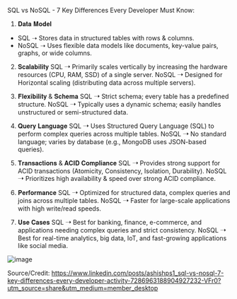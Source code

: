SQL vs NoSQL - 7 Key Differences Every Developer Must Know:

1. 𝐃𝐚𝐭𝐚 𝐌𝐨𝐝𝐞𝐥
- SQL ➝ Stores data in structured tables with rows & columns.
- NoSQL ➝ Uses flexible data models like documents, key-value pairs, graphs, or wide columns.

2. 𝐒𝐜𝐚𝐥𝐚𝐛𝐢𝐥𝐢𝐭𝐲
SQL ➝ Primarily scales vertically by increasing the hardware resources (CPU, RAM, SSD) of a single server.
NoSQL ➝ Designed for Horizontal scaling (distributing data across multiple servers).

3. 𝐅𝐥𝐞𝐱𝐢𝐛𝐢𝐥𝐢𝐭𝐲 & 𝐒𝐜𝐡𝐞𝐦𝐚
SQL ➝ Strict schema; every table has a predefined structure.
NoSQL ➝ Typically uses a dynamic schema; easily handles unstructured or semi-structured data.

4. 𝐐𝐮𝐞𝐫𝐲 𝐋𝐚𝐧𝐠𝐮𝐚𝐠𝐞
SQL ➝ Uses Structured Query Language (SQL) to perform complex queries across multiple tables.
NoSQL ➝ No standard language; varies by database (e.g., MongoDB uses JSON-based queries).

5. 𝐓𝐫𝐚𝐧𝐬𝐚𝐜𝐭𝐢𝐨𝐧𝐬 & 𝐀𝐂𝐈𝐃 𝐂𝐨𝐦𝐩𝐥𝐢𝐚𝐧𝐜𝐞
SQL ➝ Provides strong support for ACID transactions (Atomicity, Consistency, Isolation, Durability).
NoSQL ➝ Prioritizes high availability & speed over strong ACID compliance.

6. 𝐏𝐞𝐫𝐟𝐨𝐫𝐦𝐚𝐧𝐜𝐞
SQL ➝ Optimized for structured data, complex queries and joins across multiple tables.
NoSQL ➝ Faster for large-scale applications with high write/read speeds.

7. 𝐔𝐬𝐞 𝐂𝐚𝐬𝐞𝐬
SQL ➝ Best for banking, finance, e-commerce, and applications needing complex queries and strict consistency.
NoSQL ➝ Best for real-time analytics, big data, IoT, and fast-growing applications like social media.

![image](https://github.com/user-attachments/assets/83d77ef1-b52d-47fe-804c-f12548374787)

Source/Credit: https://www.linkedin.com/posts/ashishps1_sql-vs-nosql-7-key-differences-every-developer-activity-7286963188904927232-VFr0?utm_source=share&utm_medium=member_desktop
